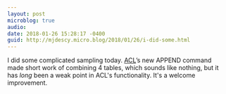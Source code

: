 ```yaml
---
layout: post
microblog: true
audio: 
date: 2018-01-26 15:28:17 -0400
guid: http://mjdescy.micro.blog/2018/01/26/i-did-some.html
---
```

I did some complicated sampling today. 
[ACL](https://www.acl.com)’s new APPEND command made short work of combining 4 tables, which sounds like nothing, but it has _long_ been a weak point in ACL's functionality. It's a welcome improvement.

